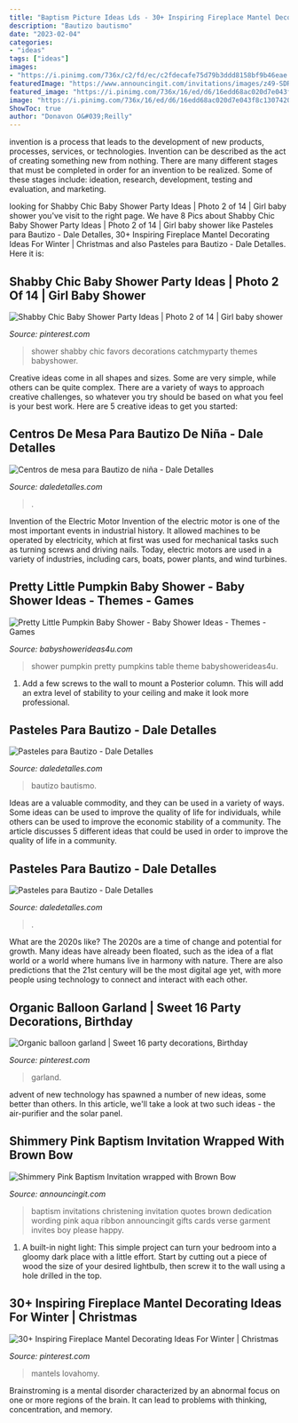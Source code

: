 ```yaml
---
title: "Baptism Picture Ideas Lds - 30+ Inspiring Fireplace Mantel Decorating Ideas For Winter"
description: "Bautizo bautismo"
date: "2023-02-04"
categories:
- "ideas"
tags: ["ideas"]
images:
- "https://i.pinimg.com/736x/c2/fd/ec/c2fdecafe75d79b3ddd8158bf9b46eae.jpg"
featuredImage: "https://www.announcingit.com/invitations/images/z49-SDRp-BrRBap.jpg"
featured_image: "https://i.pinimg.com/736x/16/ed/d6/16edd68ac020d7e043f8c1307420aaae--baby-shower-party-favors-girl-baby-shower-parties.jpg"
image: "https://i.pinimg.com/736x/16/ed/d6/16edd68ac020d7e043f8c1307420aaae--baby-shower-party-favors-girl-baby-shower-parties.jpg"
ShowToc: true
author: "Donavon O&#039;Reilly"
---
```



invention is a process that leads to the development of new products, processes, services, or technologies. Invention can be described as the act of creating something new from nothing. There are many different stages that must be completed in order for an invention to be realized. Some of these stages include: ideation, research, development, testing and evaluation, and marketing.

	

		
looking for Shabby Chic Baby Shower Party Ideas | Photo 2 of 14 | Girl baby shower you've visit to the right page. We have 8 Pics about Shabby Chic Baby Shower Party Ideas | Photo 2 of 14 | Girl baby shower like Pasteles para Bautizo - Dale Detalles, 30+ Inspiring Fireplace Mantel Decorating Ideas For Winter | Christmas and also Pasteles para Bautizo - Dale Detalles. Here it is:
		
    
## Shabby Chic Baby Shower Party Ideas | Photo 2 Of 14 | Girl Baby Shower

<img loading=lazy src="https://i.pinimg.com/736x/16/ed/d6/16edd68ac020d7e043f8c1307420aaae--baby-shower-party-favors-girl-baby-shower-parties.jpg" onerror="this.onerror=null;this.src='https://tse2.mm.bing.net/th?id=OIP.HV1RA33EiOq9h6nQP5XKsQHaLG&amp;pid=15.1';" alt="Shabby Chic Baby Shower Party Ideas | Photo 2 of 14 | Girl baby shower">

_Source: pinterest.com_

>shower shabby chic favors decorations catchmyparty themes babyshower. 

	

Creative ideas come in all shapes and sizes. Some are very simple, while others can be quite complex. There are a variety of ways to approach creative challenges, so whatever you try should be based on what you feel is your best work. Here are 5 creative ideas to get you started: 

    
## Centros De Mesa Para Bautizo De Niña - Dale Detalles

<img loading=lazy src="https://i2.wp.com/www.daledetalles.com/wp-content/uploads/2016/07/12-3.jpg" onerror="this.onerror=null;this.src='https://tse1.mm.bing.net/th?id=OIP.6C3hJeHuwWm0a6Unw6ZPuwHaLH&amp;pid=15.1';" alt="Centros de mesa para Bautizo de niña - Dale Detalles">

_Source: daledetalles.com_

>. 

	

Invention of the Electric Motor
Invention of the electric motor is one of the most important events in industrial history. It allowed machines to be operated by electricity, which at first was used for mechanical tasks such as turning screws and driving nails. Today, electric motors are used in a variety of industries, including cars, boats, power plants, and wind turbines.

    
## Pretty Little Pumpkin Baby Shower - Baby Shower Ideas - Themes - Games

<img loading=lazy src="https://babyshowerideas4u.com/wp-content/uploads/2018/03/Pretty-Little-Pumpkin-Baby-Shower-Dessert-Table.jpg" onerror="this.onerror=null;this.src='https://tse3.mm.bing.net/th?id=OIP.t8fOZBSxEVQdgjpzNx4_5AHaLG&amp;pid=15.1';" alt="Pretty Little Pumpkin Baby Shower - Baby Shower Ideas - Themes - Games">

_Source: babyshowerideas4u.com_

>shower pumpkin pretty pumpkins table theme babyshowerideas4u. 

	

1. Add a few screws to the wall to mount a Posterior column. This will add an extra level of stability to your ceiling and make it look more professional.

    
## Pasteles Para Bautizo - Dale Detalles

<img loading=lazy src="https://i2.wp.com/www.daledetalles.com/wp-content/uploads/2016/06/pastel-para-bautizo23.jpg" onerror="this.onerror=null;this.src='https://tse4.mm.bing.net/th?id=OIP.-DCS2FS7kP0D3J0a5EtzMgHaJ8&amp;pid=15.1';" alt="Pasteles para Bautizo - Dale Detalles">

_Source: daledetalles.com_

>bautizo bautismo. 

	

Ideas are a valuable commodity, and they can be used in a variety of ways. Some ideas can be used to improve the quality of life for individuals, while others can be used to improve the economic stability of a community. The article discusses 5 different ideas that could be used in order to improve the quality of life in a community.

    
## Pasteles Para Bautizo - Dale Detalles

<img loading=lazy src="https://i2.wp.com/www.daledetalles.com/wp-content/uploads/2016/06/pastel-para-bautizo6.jpg" onerror="this.onerror=null;this.src='https://tse3.mm.bing.net/th?id=OIP.sBNNrJYhI_eazzq_0JNoEgHaJZ&amp;pid=15.1';" alt="Pasteles para Bautizo - Dale Detalles">

_Source: daledetalles.com_

>. 

	

What are the 2020s like?
The 2020s are a time of change and potential for growth. Many ideas have already been floated, such as the idea of a flat world or a world where humans live in harmony with nature. There are also predictions that the 21st century will be the most digital age yet, with more people using technology to connect and interact with each other.

    
## Organic Balloon Garland | Sweet 16 Party Decorations, Birthday

<img loading=lazy src="https://i.pinimg.com/736x/c2/fd/ec/c2fdecafe75d79b3ddd8158bf9b46eae.jpg" onerror="this.onerror=null;this.src='https://tse4.mm.bing.net/th?id=OIP.ItrMVw9nsLgRx6gcTS5qRwHaJ3&amp;pid=15.1';" alt="Organic balloon garland | Sweet 16 party decorations, Birthday">

_Source: pinterest.com_

>garland. 

	

advent of new technology has spawned a number of new ideas, some better than others. In this article, we'll take a look at two such ideas - the air-purifier and the solar panel.

    
## Shimmery Pink Baptism Invitation Wrapped With Brown Bow

<img loading=lazy src="https://www.announcingit.com/invitations/images/z49-SDRp-BrRBap.jpg" onerror="this.onerror=null;this.src='https://tse3.mm.bing.net/th?id=OIP.uy4uHwhv54uximoE9hKTywHaQH&amp;pid=15.1';" alt="Shimmery Pink Baptism Invitation wrapped with Brown Bow">

_Source: announcingit.com_

>baptism invitations christening invitation quotes brown dedication wording pink aqua ribbon announcingit gifts cards verse garment invites boy please happy. 

	

1. A built-in night light: This simple project can turn your bedroom into a gloomy dark place with a little effort. Start by cutting out a piece of wood the size of your desired lightbulb, then screw it to the wall using a hole drilled in the top.

    
## 30+ Inspiring Fireplace Mantel Decorating Ideas For Winter | Christmas

<img loading=lazy src="https://i.pinimg.com/736x/7d/7e/85/7d7e85b71b3c461be9bc79401934fad5.jpg" onerror="this.onerror=null;this.src='https://tse3.mm.bing.net/th?id=OIP.atmOWi-lZz3fDTFBFDfI4QHaLL&amp;pid=15.1';" alt="30+ Inspiring Fireplace Mantel Decorating Ideas For Winter | Christmas">

_Source: pinterest.com_

>mantels lovahomy. 

	

Brainstroming is a mental disorder characterized by an abnormal focus on one or more regions of the brain. It can lead to problems with thinking, concentration, and memory.

